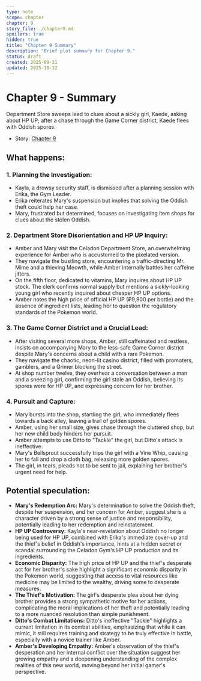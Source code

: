 ```yaml
---
type: note
scope: chapter
chapter: 9
story_file: ./chapter9.md
spoilers: true
hidden: true
title: "Chapter 9 Summary"
description: "Brief plot summary for Chapter 9."
status: draft
created: 2025-09-21
updated: 2025-10-12
---
```


# Chapter 9 - Summary

Department Store sweeps lead to clues about a sickly girl, Kaede, asking about HP UP; after a chase through the Game Corner district, Kaede flees with Oddish spores.

- Story: [Chapter 9](./chapter9.md)

## What happens:
### 1. Planning the Investigation:
*   Kayla, a drowsy security staff, is dismissed after a planning session with Erika, the Gym Leader.
*   Erika reiterates Mary's suspension but implies that solving the Oddish theft could help her case.
*   Mary, frustrated but determined, focuses on investigating item shops for clues about the stolen Oddish.

### 2. Department Store Disorientation and HP UP Inquiry:
*   Amber and Mary visit the Celadon Department Store, an overwhelming experience for Amber who is accustomed to the pixelated version.
*   They navigate the bustling store, encountering a traffic-directing Mr. Mime and a thieving Meowth, while Amber internally battles her caffeine jitters.
*   On the fifth floor, dedicated to vitamins, Mary inquires about HP UP stock. The clerk confirms normal supply but mentions a sickly-looking young girl who recently inquired about cheaper HP UP options.
*   Amber notes the high price of official HP UP (₽9,800 per bottle) and the absence of ingredient lists, leading her to question the regulatory standards of the Pokemon world.

### 3. The Game Corner District and a Crucial Lead:
*   After visiting several more shops, Amber, still caffeinated and restless, insists on accompanying Mary to the less-safe Game Corner district despite Mary's concerns about a child with a rare Pokemon.
*   They navigate the chaotic, neon-lit casino district, filled with promoters, gamblers, and a Grimer blocking the street.
*   At shop number twelve, they overhear a conversation between a man and a sneezing girl, confirming the girl stole an Oddish, believing its spores were for HP UP, and expressing concern for her brother.

### 4. Pursuit and Capture:
*   Mary bursts into the shop, startling the girl, who immediately flees towards a back alley, leaving a trail of golden spores.
*   Amber, using her small size, gives chase through the cluttered shop, but her new child body hinders her pursuit.
*   Amber attempts to use Ditto to "Tackle" the girl, but Ditto's attack is ineffective.
*   Mary's Bellsprout successfully trips the girl with a Vine Whip, causing her to fall and drop a cloth bag, releasing more golden spores.
*   The girl, in tears, pleads not to be sent to jail, explaining her brother's urgent need for help.

## Potential speculation:
*   **Mary's Redemption Arc:** Mary's determination to solve the Oddish theft, despite her suspension, and her concern for Amber, suggest she is a character driven by a strong sense of justice and responsibility, potentially leading to her redemption and reinstatement.
*   **HP UP Controversy:** Kayla's near-revelation about Oddish no longer being used for HP UP, combined with Erika's immediate cover-up and the thief's belief in Oddish's importance, hints at a hidden secret or scandal surrounding the Celadon Gym's HP UP production and its ingredients.
*   **Economic Disparity:** The high price of HP UP and the thief's desperate act for her brother's sake highlight a significant economic disparity in the Pokemon world, suggesting that access to vital resources like medicine may be limited to the wealthy, driving some to desperate measures.
*   **The Thief's Motivation:** The girl's desperate plea about her dying brother provides a strong sympathetic motive for her actions, complicating the moral implications of her theft and potentially leading to a more nuanced resolution than simple punishment.
*   **Ditto's Combat Limitations:** Ditto's ineffective "Tackle" highlights a current limitation in its combat abilities, emphasizing that while it can mimic, it still requires training and strategy to be truly effective in battle, especially with a novice trainer like Amber.
*   **Amber's Developing Empathy:** Amber's observation of the thief's desperation and her internal conflict over the situation suggest her growing empathy and a deepening understanding of the complex realities of this new world, moving beyond her initial gamer's perspective.


